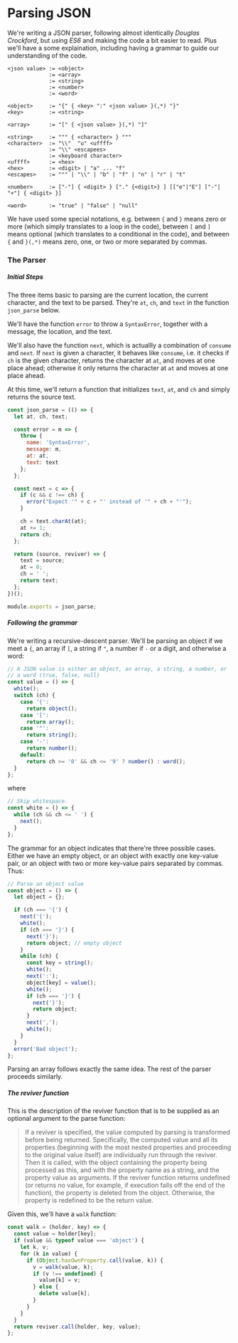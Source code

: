 # Parsing JSON

We're writing a JSON parser, following almost identically _Douglas Crockford_,
but using _ES6_ and making the code a bit easier to read. Plus we'll have a
some explaination, including having a grammar to guide our understanding of the
code.

```
<json value> := <object>
             := <array>
             := <string>
             := <number>
             := <word>

<object>     := "{" { <key> ":" <json value> }(,*) "}"
<key>        := <string>

<array>      := "[" { <json value> }(,*) "]"

<string>     := """ { <character> } """
<character>  := "\\"  "u" <uffff>
             := "\\" <escapees>
             := <keyboard character>
<uffff>      := <hex>
<hex>        := <digit> | "a" ... "f"
<escapes>    := """ | "\\" | "b" | "f" | "n" | "r" | "t"

<number>     := ["-"] { <digit> } ["." {<digit>} ] [["e"|"E"] ["-"| "+"] { <digit> }]

<word>       := "true" | "false" | "null"
```

We have used some special notations, e.g. between `{` and `}` means zero or
more (which simply translates to a loop in the code), between `[` and `]` means
optional (which translates to a conditional in the code), and between `{` and
`}(,*)` means zero, one, or two or more separated by commas.

### The Parser

##### Initial Steps

The three items basic to parsing are the current location, the current
character, and the text to be parsed. They're `at`, `ch`, and `text` in the
function `json_parse` below.

We'll have the function `error` to throw a `SyntaxError`, together
with a message, the location, and the text.

We'll also have the function `next`, which is actuallly a combination of
`consume` and `next`. If `next` is given a character, it behaves like
`consume`, i.e. it checks if `ch` is the given character, returns the character
at `at`, and moves at one place ahead; otherwise it only returns the character
at `at` and moves at one place ahead.

At this time, we'll return a function that initializes `text`, `at`, and
`ch` and simply returns the source text.

```js
const json_parse = (() => {
  let at, ch, text;

  const error = m => {
    throw {
      name: 'SyntaxError',
      message: m,
      at: at,
      text: text
    };
  };

  const next = c => {
    if (c && c !== ch) {
      error("Expect '" + c + "' instead of '" + ch + "'");
    }

    ch = text.charAt(at);
    at += 1;
    return ch;
  };

  return (source, reviver) => {
    text = source;
    at = 0;
    ch = ' ';
    return text;
  };
})();

module.exports = json_parse;
```

##### Following the grammar

We're writing a recursive-descent parser. We'll be parsing an object if
we meet a `{`, an array if `[`, a string if `"`, a number if `-` or a
digit, and otherwise a word:

```js
// A JSON value is either an object, an array, a string, a number, or
// a word (true, false, null)
const value = () => {
  white();
  switch (ch) {
    case '{':
      return object();
    case '[':
      return array();
    case '"':
      return string();
    case '-':
      return number();
    default:
      return ch >= '0' && ch <= '9' ? number() : word();
  }
};
```

where

```js
// Skip whitespace.
const white = () => {
  while (ch && ch <= ' ') {
    next();
  }
};
```

The grammar for an object indicates that there're three possible cases. Either
we have an empty object, or an object with exactly one key-value pair, or
an object with two or more key-value pairs separated by commas. Thus:

```js
// Parse an object value
const object = () => {
  let object = {};

  if (ch === '{') {
    next('{');
    white();
    if (ch === '}') {
      next('}');
      return object; // empty object
    }
    while (ch) {
      const key = string();
      white();
      next(':');
      object[key] = value();
      white();
      if (ch === '}') {
        next('}');
        return object;
      }
      next(',');
      white();
    }
  }
  error('Bad object');
};
```

Parsing an array follows exactly the same idea. The rest of the parser
proceeds similarly.

##### The reviver function

This is the description of the reviver function that is to be supplied as an
optional argument to the parse function:

> If a reviver is specified, the value computed by parsing is transformed
> before being returned. Specifically, the computed value and all its properties
> (beginning with the most nested properties and proceeding to the original value
> itself) are individually run through the reviver. Then it is called, with the
> object containing the property being processed as this, and with the property
> name as a string, and the property value as arguments. If the reviver function
> returns undefined (or returns no value, for example, if execution falls off the
> end of the function), the property is deleted from the object. Otherwise, the
> property is redefined to be the return value.

Given this, we'll have a `walk` function:

```js
const walk = (holder, key) => {
  const value = holder[key];
  if (value && typeof value === 'object') {
    let k, v;
    for (k in value) {
      if (Object.hasOwnProperty.call(value, k)) {
        v = walk(value, k);
        if (v !== undefined) {
          value[k] = v;
        } else {
          delete value[k];
        }
      }
    }
  }
  return reviver.call(holder, key, value);
};
```
